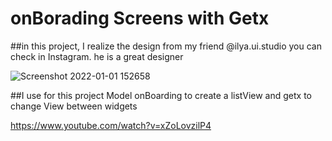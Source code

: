 
# onBorading Screens with Getx
##in this project, I realize the design from my friend @ilya.ui.studio you can check in Instagram. he is a great designer 

![Screenshot 2022-01-01 152658](https://user-images.githubusercontent.com/95164900/147871776-e740580b-6181-43ba-839b-96a418e7415c.png)

##I use for this project Model onBoarding to create a listView and getx to change View between widgets

https://www.youtube.com/watch?v=xZoLovzilP4


